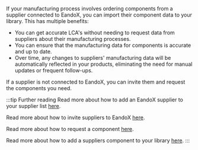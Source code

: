 If your manufacturing process involves ordering components from a supplier connected to EandoX, you can import their component data to your library.
This has multiple benefits:

- You can get accurate LCA's without needing to request data from suppliers about their manufacturing processes.
- You can ensure that the manufacturing data for components is accurate and up to date.
- Over time, any changes to suppliers' manufacturing data will be automatically reflected in your products, eliminating the need for manual updates or frequent follow-ups.

If a supplier is not connected to EandoX, you can invite them and request the components you need.

:::tip Further reading
Read more about how to add an EandoX supplier to your supplier list [here](/documentation/supplier/adding-a-supplier).

Read more about how to invite suppliers to EandoX [here](/documentation/supplier/inviting-a-supplier).

Read more about how to request a component [here](/documentation/supplier/creating-a-product-request).

Read more about how to add a suppliers component to your library [here](/documentation/supplier/accessing-supplier-products).
:::
